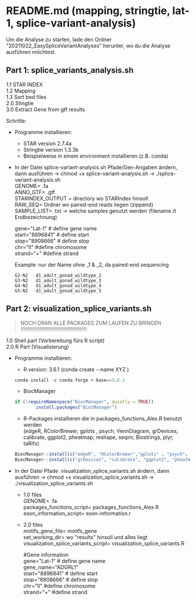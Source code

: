 # README.md (mapping, stringtie, lat-1, splice-variant-analysis)

Um die Analyse zu starten, lade den Ordner "20211022_EasySpliceVariantAnalyses" herunter, wo du die Analyse ausführen möchtest. 

## Part 1: splice_variants_analysis.sh
	
1.1 STAR INDEX </br>
1.2 Mapping  </br>
1.3 Sort bed files  </br>
2.0 Stingtie </br>
3.0 Extract Gene from gtf results </br>

Schritte:
- Programme installieren:
	- STAR version 2.7.4a
	- Stringtie version 1.3.3b
	- Beispielweise in einem environment installieren (z.B. conda)
- In der Datei splice-variant-analysis.sh Pfade/Gen-Angaben ändern, dann ausführen -> chmod +x splice-variant-analysis.sh -> ./splice-variant-analysis.sh </br>
	GENOME= .fa  </br>
	ANNO_GTF= .gtf </br>
	STARINDEX_OUTPUT = directory wo STARIndex hinsoll </br>
	RAW_SEQ= Ordner wo paired-end reads liegen (zippend) </br>
	SAMPLE_LIST= .txt -> welche samples genutzt werden (filename /t Endbezeichnung) </br>
	
	gene="Lat-1" # define gene name </br>
	start="8896841" # define start </br>
	stop="8908666"   # define stop </br>
	chr="II" #define chromosome </br>
	strand="+" #define strand </br>
		
	Example:
	nur der Name ohne _1 & _2, da paired-end sequencing
	``` G1-N2	d1_adult_gonad_wildtype_1
	G2-N2	d1_adult_gonad_wildtype_2
	G3-N2	d1_adult_gonad_wildtype_3
	G4-N2	d1_adult_gonad_wildtype_4
	G5-N2	d1_adult_gonad_wildtype_5 
	```
			
## Part 2: visualization_splice_variants.sh

> NOCH DRAN ALLE PACKAGES ZUM LAUFEN ZU BRINGEN 
> !!!!!!!!!!!!!!!!!!!!!!!!!!!!!!!!!!!!!!!!!!!!!

1.0 Shell part (Vorbereitung fürs R script)  </br>
2.0 R Part (Visualisierung) </br>
	
- Programme installieren:
	- R version: 3.6.1 (conda create --name XYZ )
	```R
	conda install -c conda-forge r-base==3.6.1
	```
	- BiocManager
	
	```R
	if (!requireNamespace("BiocManager", quietly = TRUE))
    		install.packages("BiocManager")
	``` 
	- R-Packages installieren die in packages_functions_Alex.R benutzt werden </br>
		(edgeR, RColorBrewer, gplots , psych, VennDiagram, grDevices,
		calibrate, ggplot2, pheatmap, reshape, seqinr, Biostrings, plyr, taRifx)
	```R
	BiocManager::install(c("edgeR", "RColorBrewer","gplots" , "psych", "VennDiagram"))
	BiocManager::install(c("grDevices", "calibrate", "ggplot2", "pheatmap", "reshape", "seqinr", "Biostrings", "plyr", "taRifx")) 
	```
		
- In der Datei Pfade .visualization_splice_variants.sh ändern, dann ausführen -> chmod +x visualization_splice_variants.sh -> ./visualization_splice_variants.sh
	- 1.0 files  </br>
		GENOME= .fa </br>
		packages_functions_script= packages_functions_Alex.R </br>
		exon_information_script= exon-information.r </br>
	- 2.0 files  </br>
		motifs_gene_file= motifs_gene  </br>
		set_working_dir= wo "results" hinsoll und alles liegt </br>
		visualization_splice_variants_script= visualization_splice_variants.R </br>
		
		#Gene information </br>
		gene="Lat-1" # define gene name </br>
		gene_name="ADGRL1" </br>
		start="8896841" # define start </br>
		stop="8908666"   # define stop </br>
		chr="II" #define chromosome </br>
		strand="+" #define strand </br>
